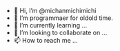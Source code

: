- 👋 Hi, I’m @michanmichimichi
- 👀 I’m programmaer for oldold time.
- 🌱 I’m currently learning ...
- 💞️ I’m looking to collaborate on ...
- 📫 How to reach me ...

<!---
michanmichimichi/michanmichimichi is a ✨ special ✨ repository because its `README.md` (this file) appears on your GitHub profile.
You can click the Preview link to take a look at your changes.
--->
